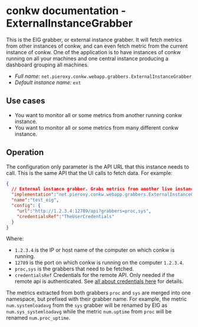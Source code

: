 # conkw documentation - ExternalInstanceGrabber

This is the EIG grabber, or external instance grabber. It will fetch metrics from other instances of conkw, and can even fetch metric from the current instance of conkw. One of the application is to have instances of conkw running on all your machines and one central instance producing a dashboard grouping all machines.

* *Full name:* `net.pieroxy.conkw.webapp.grabbers.ExternalInstanceGrabber`
* *Default instance name:* `ext`

## Use cases

* You want to monitor all or some metrics from another running conkw instance.
* You want to monitor all or some metrics from many different conkw instance.

## Operation

The configuration only parameter is the API URL that this instance needs to call. This is the same API that the UI calls to fetch data. For example:

```json
{
  // External instance grabber. Grabs metrics from another live instance of conkw.
  "implementation":"net.pieroxy.conkw.webapp.grabbers.ExternalInstanceGrabber",
  "name":"test_eig",
  "config": {
    "url":"http://1.2.3.4:12789/api?grabbers=proc,sys",
    "credentialsRef":"TheUserCredentials"
  }
}
```

Where:

* `1.2.3.4` is the IP or host name of the computer on which conkw is running.
* `12789` is the port on which conkw is running on the computer `1.2.3.4`.
* `proc,sys` is the grabbers that need to be fetched.
* `credentialsRef` Credentials for the remote API. Only needed if the remote api is authenticated. See [all about credentials here](CONCEPTS_CREDS.md) for details.

The metrics extracted from both grabbers `proc` and `sys` are merged into one namespace, but prefixed with their grabber name. For example, the metric `num.systemloadavg` from the `sys` grabber will be renamed by EIG as `num.sys_systemloadavg` while the metric `num.uptime` from `proc` will be renamed `num.proc_uptime`.
